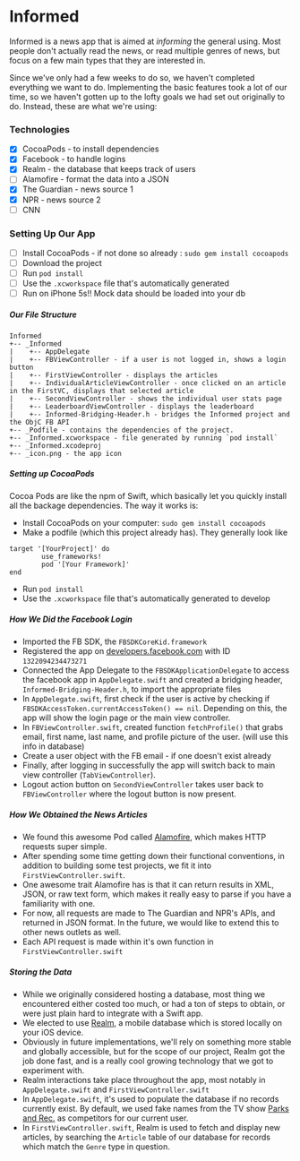 # Informed

Informed is a news app that is aimed at _informing_ the general using. Most people don't actually read the news, or read multiple genres of news, but focus on a few main types that they are interested in. 

Since we've only had a few weeks to do so, we haven't completed everything we want to do. Implementing the basic features took a lot of our time, so we haven't gotten up to the lofty goals we had set out originally to do. Instead, these are what we're using:

### Technologies
- [x] CocoaPods - to install dependencies
- [x] Facebook - to handle logins
- [x] Realm - the database that keeps track of users
- [ ] Alamofire - format the data into a JSON
- [x] The Guardian - news source 1
- [x] NPR - news source 2
- [ ] CNN

### Setting Up Our App
- [ ] Install CocoaPods - if not done so already : `sudo gem install cocoapods`
- [ ] Download the project
- [ ] Run `pod install`
- [ ] Use the `.xcworkspace` file that's automatically generated
- [ ] Run on iPhone 5s!! Mock data should be loaded into your db

##### Our File Structure
```
Informed
+-- _Informed
|    +-- AppDelegate
|    +-- FBViewController - if a user is not logged in, shows a login button
|    +-- FirstViewController - displays the articles 
|    +-- IndividualArticleViewController - once clicked on an article in the FirstVC, displays that selected article
|    +-- SecondViewController - shows the individual user stats page
|    +-- LeaderboardViewController - displays the leaderboard
|    +-- Informed-Bridging-Header.h - bridges the Informed project and the ObjC FB API
+-- _Podfile - contains the dependencies of the project. 
+-- _Informed.xcworkspace - file generated by running `pod install`
+-- _Informed.xcodeproj
+-- _icon.png - the app icon
```

##### Setting up CocoaPods
Cocoa Pods are like the npm of Swift, which basically let you quickly install all the backage dependencies. The way it works is:
- Install CocoaPods on your computer: `sudo gem install cocoapods`
- Make a podfile (which this project already has). They generally look like
``` 
target '[YourProject]' do
        use_frameworks!
        pod '[Your Framework]'
end
```
- Run `pod install`
- Use the `.xcworkspace` file that's automatically generated to develop

##### How We Did the Facebook Login
- Imported the FB SDK, the `FBSDKCoreKid.framework`
- Registered the app on [developers.facebook.com](developers.facebook.com) with ID `1322094234473271`
- Connected the App Delegate to the `FBSDKApplicationDelegate` to access the facebook app in `AppDelegate.swift` and created a bridging header, `Informed-Bridging-Header.h`, to import the appropriate files
- In `AppDelegate.swift`, first check if the user is active by checking if `FBSDKAccessToken.currentAccessToken() == nil`. Depending on this, the app will show the login page or the main view controller.
- In `FBViewController.swift`, created function `fetchProfile()` that grabs email, first name, last name, and profile picture of the user. (will use this info in database)
- Create a user object with the FB email - if one doesn't exist already
- Finally, after logging in successfully the app will switch back to main view controller (`TabViewController`).
- Logout action button on `SecondViewController` takes user back to `FBViewController` where the logout button is now present.

##### How We Obtained the News Articles
- We found this awesome Pod called [Alamofire](https://github.com/Alamofire/Alamofire), which makes HTTP requests super simple.
- After spending some time getting down their functional conventions, in addition to building some test projects, we fit it into `FirstViewController.swift`.
- One awesome trait Alamofire has is that it can return results in XML, JSON, or raw text form, which makes it really easy to parse if you have a familiarity with one.
- For now, all requests are made to The Guardian and NPR's APIs, and returned in JSON format. In the future, we would like to extend this to other news outlets as well.
- Each API request is made within it's own function in `FirstViewController.swift`

##### Storing the Data
- While we originally considered hosting a database, most thing we encountered either costed too much, or had a ton of steps to obtain, or were just plain hard to integrate with a Swift app.
- We elected to use [Realm](https://realm.io/), a mobile database which is stored locally on your iOS device.
- Obviously in future implementations, we'll rely on something more stable and globally accessible, but for the scope of our project, Realm got the job done fast, and is a really cool growing technology that we got to experiment with.
- Realm interactions take place throughout the app, most notably in `AppDelegate.swift` and `FirstViewController.swift`
- In `AppDelegate.swift`, it's used to populate the database if no records currently exist. By default, we used fake names from the TV show [Parks and Rec.](http://www.nbc.com/parks-and-recreation) as competitors for our current user.
- In `FirstViewController.swift`, Realm is used to fetch and display new articles, by searching the `Article` table of our database for records which match the `Genre` type in question.
